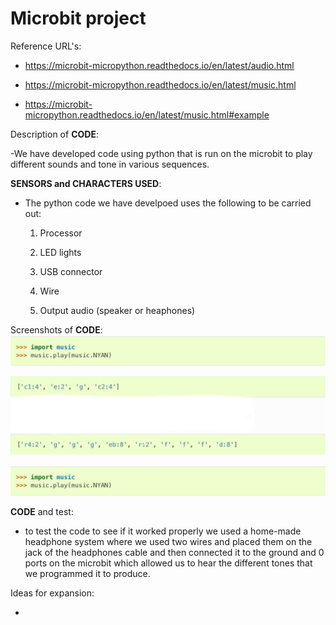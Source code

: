 # Microbit project
Reference URL's:

  - https://microbit-micropython.readthedocs.io/en/latest/audio.html
  
  - https://microbit-micropython.readthedocs.io/en/latest/music.html

  - https://microbit-micropython.readthedocs.io/en/latest/music.html#example

Description of __CODE__:

  -We have developed code using python that is run on the microbit to play different sounds and tone in various sequences.
  
  __SENSORS and CHARACTERS USED__:

  - The python code we have develpoed uses the following to be carried out:
  
    1) Processor
    
    2) LED lights
    
    3) USB connector
    
    4) Wire
    
    5) Output audio (speaker or heaphones)
    
  
Screenshots of __CODE__:
![Pic](https://github.com/AMOAD2003/Akram-Mahad/blob/master/unnamed.jpg "Optional title")

![Pic](https://github.com/AMOAD2003/Akram-Mahad/blob/master/unnamed%20(2).jpg "Optional title")

![Pic](https://github.com/AMOAD2003/Akram-Mahad/blob/master/unnamed.jpg "Optional title") 

__CODE__ and test:
  - to test the code to see if it worked properly we used a home-made headphone system where we used two wires and placed them on the jack of the headphones cable and then connected it to the ground and 0 ports on the microbit which allowed us to hear the different tones that we programmed it to produce.
  
Ideas for expansion:

  - 
  
  
